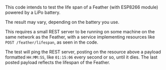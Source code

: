 This code intends to test the life span of a Feather (with ESP8266 module) powered by a LiPo battery.

The result may vary, depending on the battery you use.

This requires a small REST server to be running on some machine on the same network as the Feather,
with a service implementing resources like `POST /feather/lifespan`, as seen in the code.

The test will ping the REST server, posting on the resource above a payload formatted `HH:MM:SS`, like `01:15:06` every second or so, until it dies.
The last posted payload reflects the lifespan of the Feather.


